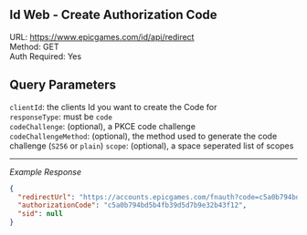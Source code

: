 ## Id Web - Create Authorization Code

URL: https://www.epicgames.com/id/api/redirect \
Method: GET \
Auth Required: Yes

## Query Parameters

`clientId`: the clients Id you want to create the Code for \
`responseType`: must be `code` \
`codeChallenge`: (optional), a PKCE code challenge \
`codeChallengeMethod`: (optional), the method used to generate the code challenge (`S256` or `plain`)
`scope`: (optional), a space seperated list of scopes

---

_Example Response_

```json
{
  "redirectUrl": "https://accounts.epicgames.com/fnauth?code=c5a0b794bd5b4fb39d5d7b9e32b43f12",
  "authorizationCode": "c5a0b794bd5b4fb39d5d7b9e32b43f12",
  "sid": null
}
```
